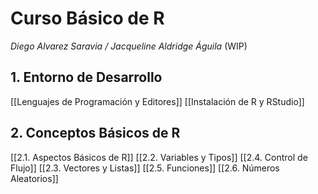 # Curso Básico de R
*Diego Alvarez Saravia / Jacqueline Aldridge Águila*
(WIP)

## 1. Entorno de Desarrollo
[[Lenguajes de Programación y Editores]]
[[Instalación de R y RStudio]]

## 2. Conceptos Básicos de R
[[2.1. Aspectos Básicos de R]]
[[2.2. Variables y Tipos]]
[[2.4. Control de Flujo]]
[[2.3. Vectores y Listas]]
[[2.5. Funciones]]
[[2.6. Números Aleatorios]]
